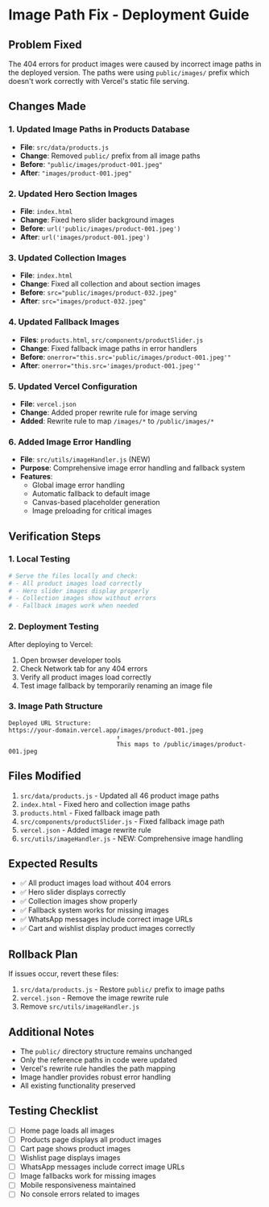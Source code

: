 # Image Path Fix - Deployment Guide

## Problem Fixed
The 404 errors for product images were caused by incorrect image paths in the deployed version. The paths were using `public/images/` prefix which doesn't work correctly with Vercel's static file serving.

## Changes Made

### 1. Updated Image Paths in Products Database
- **File**: `src/data/products.js`
- **Change**: Removed `public/` prefix from all image paths
- **Before**: `"public/images/product-001.jpeg"`
- **After**: `"images/product-001.jpeg"`

### 2. Updated Hero Section Images
- **File**: `index.html`
- **Change**: Fixed hero slider background images
- **Before**: `url('public/images/product-001.jpeg')`
- **After**: `url('images/product-001.jpeg')`

### 3. Updated Collection Images
- **File**: `index.html`
- **Change**: Fixed all collection and about section images
- **Before**: `src="public/images/product-032.jpeg"`
- **After**: `src="images/product-032.jpeg"`

### 4. Updated Fallback Images
- **Files**: `products.html`, `src/components/productSlider.js`
- **Change**: Fixed fallback image paths in error handlers
- **Before**: `onerror="this.src='public/images/product-001.jpeg'"`
- **After**: `onerror="this.src='images/product-001.jpeg'"`

### 5. Updated Vercel Configuration
- **File**: `vercel.json`
- **Change**: Added proper rewrite rule for image serving
- **Added**: Rewrite rule to map `/images/*` to `/public/images/*`

### 6. Added Image Error Handling
- **File**: `src/utils/imageHandler.js` (NEW)
- **Purpose**: Comprehensive image error handling and fallback system
- **Features**:
  - Global image error handling
  - Automatic fallback to default image
  - Canvas-based placeholder generation
  - Image preloading for critical images

## Verification Steps

### 1. Local Testing
```bash
# Serve the files locally and check:
# - All product images load correctly
# - Hero slider images display properly
# - Collection images show without errors
# - Fallback images work when needed
```

### 2. Deployment Testing
After deploying to Vercel:
1. Open browser developer tools
2. Check Network tab for any 404 errors
3. Verify all product images load correctly
4. Test image fallback by temporarily renaming an image file

### 3. Image Path Structure
```
Deployed URL Structure:
https://your-domain.vercel.app/images/product-001.jpeg
                              ↑
                              This maps to /public/images/product-001.jpeg
```

## Files Modified
1. `src/data/products.js` - Updated all 46 product image paths
2. `index.html` - Fixed hero and collection image paths
3. `products.html` - Fixed fallback image path
4. `src/components/productSlider.js` - Fixed fallback image path
5. `vercel.json` - Added image rewrite rule
6. `src/utils/imageHandler.js` - NEW: Comprehensive image handling

## Expected Results
- ✅ All product images load without 404 errors
- ✅ Hero slider displays correctly
- ✅ Collection images show properly
- ✅ Fallback system works for missing images
- ✅ WhatsApp messages include correct image URLs
- ✅ Cart and wishlist display product images correctly

## Rollback Plan
If issues occur, revert these files:
1. `src/data/products.js` - Restore `public/` prefix to image paths
2. `vercel.json` - Remove the image rewrite rule
3. Remove `src/utils/imageHandler.js`

## Additional Notes
- The `public/` directory structure remains unchanged
- Only the reference paths in code were updated
- Vercel's rewrite rule handles the path mapping
- Image handler provides robust error handling
- All existing functionality preserved

## Testing Checklist
- [ ] Home page loads all images
- [ ] Products page displays all product images
- [ ] Cart page shows product images
- [ ] Wishlist page displays images
- [ ] WhatsApp messages include correct image URLs
- [ ] Image fallbacks work for missing images
- [ ] Mobile responsiveness maintained
- [ ] No console errors related to images